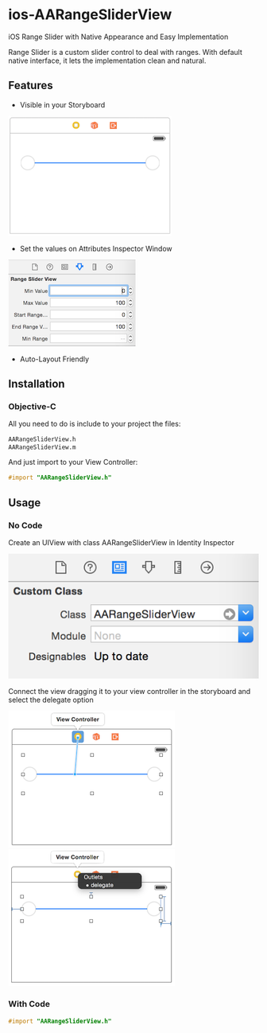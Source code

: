 # ios-AARangeSliderView
iOS Range Slider with Native Appearance and Easy Implementation

Range Slider is a custom slider control to deal with ranges. With default native interface, it lets the implementation clean and natural.

## Features
* Visible in your Storyboard

![storyboard](https://github.com/allanalves/ios-AARangeSliderView/blob/master/Images/rangeslider.png?raw=true)

* Set the values on Attributes Inspector Window
 
![inspector](https://github.com/allanalves/ios-AARangeSliderView/blob/master/Images/inspector.png?raw=true)

* Auto-Layout Friendly


## Installation

### Objective-C
All you need to do is include to your project the files:

```files
AARangeSliderView.h
AARangeSliderView.m
```

And just import to your View Controller:

```objective-c
#import "AARangeSliderView.h"
```

## Usage

### No Code

Create an UIView with class AARangeSliderView in Identity Inspector

![identity](https://github.com/allanalves/ios-AARangeSliderView/blob/master/Images/identity.png?raw=true)

Connect the view dragging it to your view controller in the storyboard and select the delegate option

![outlet](https://github.com/allanalves/ios-AARangeSliderView/blob/master/Images/outlet.png?raw=true)
![delegate](https://github.com/allanalves/ios-AARangeSliderView/blob/master/Images/delegate.png?raw=true)

### With Code

```objective-c
#import "AARangeSliderView.h"
```

